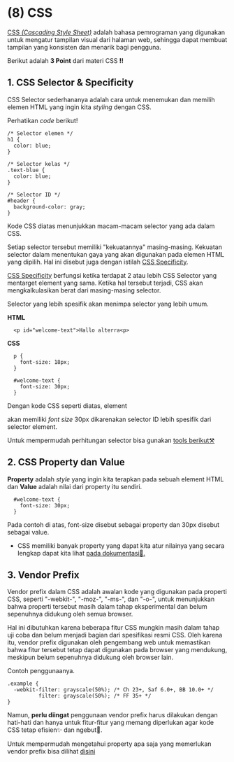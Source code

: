 # **(8) CSS**

[CSS _(Cascading Style Sheet)_](<https://en.wikipedia.org/wiki/CSS#:~:text=Cascading%20Style%20Sheets%20(CSS)%20is,Web%2C%20alongside%20HTML%20and%20JavaScript.>) adalah bahasa pemrograman yang digunakan untuk mengatur tampilan visual dari halaman web, sehingga dapat membuat tampilan yang konsisten dan menarik bagi pengguna.

Berikut adalah **3 Point** dari materi CSS **‼️**

## **1. CSS Selector & Specificity**

CSS Selector sederhananya adalah cara untuk menemukan dan memilih elemen HTML yang ingin kita _styling_ dengan CSS.

Perhatikan _code_ berikut!

    /* Selector elemen */
    h1 {
      color: blue;
    }

    /* Selector kelas */
    .text-blue {
      color: blue;
    }

    /* Selector ID */
    #header {
      background-color: gray;
    }

Kode CSS diatas menunjukkan macam-macam selector yang ada dalam CSS.

Setiap selector tersebut memiliki "kekuatannya" masing-masing. Kekuatan selector dalam menentukan gaya yang akan digunakan pada elemen HTML yang dipilih. Hal ini disebut juga dengan istilah [CSS Specificity](https://developer.mozilla.org/en-US/docs/Web/CSS/Specificity).

[CSS Specificity](https://developer.mozilla.org/en-US/docs/Web/CSS/Specificity) berfungsi ketika terdapat 2 atau lebih CSS Selector yang mentarget element yang sama. Ketika hal tersebut terjadi, CSS akan mengkalkulasikan berat dari masing-masing selector.

Selector yang lebih spesifik akan menimpa selector yang lebih umum.

**HTML**

      <p id="welcome-text">Hallo alterra<p>

**CSS**

      p {
        font-size: 18px;
      }

      #welcome-text {
        font-size: 30px;
      }

Dengan kode CSS seperti diatas, element <p> akan memiliki _font size_ 30px dikarenakan selector ID lebih spesifik dari selector element.

Untuk mempermudah perhitungan selector bisa gunakan [tools berikut⚒️](https://specificity.keegan.st/)

## **2. CSS Property dan Value**

**Property** adalah _style_ yang ingin kita terapkan pada sebuah element HTML dan **Value** adalah nilai dari property itu sendiri.

      #welcome-text {
        font-size: 30px;
      }

Pada contoh di atas, font-size disebut sebagai property dan 30px disebut sebagai value.

- CSS memiliki banyak property yang dapat kita atur nilainya yang secara lengkap dapat kita lihat [pada dokumentasi📖.](https://developer.mozilla.org/en-US/docs/Web/CSS)

## **3. Vendor Prefix**

Vendor prefix dalam CSS adalah awalan kode yang digunakan pada properti CSS, seperti "-webkit-", "-moz-", "-ms-", dan "-o-", untuk menunjukkan bahwa properti tersebut masih dalam tahap eksperimental dan belum sepenuhnya didukung oleh semua browser.

Hal ini dibutuhkan karena beberapa fitur CSS mungkin masih dalam tahap uji coba dan belum menjadi bagian dari spesifikasi resmi CSS. Oleh karena itu, vendor prefix digunakan oleh pengembang web untuk memastikan bahwa fitur tersebut tetap dapat digunakan pada browser yang mendukung, meskipun belum sepenuhnya didukung oleh browser lain.

Contoh penggunaanya.

    .example {
      -webkit-filter: grayscale(50%); /* Ch 23+, Saf 6.0+, BB 10.0+ */
              filter: grayscale(50%); /* FF 35+ */
    }

Namun, **perlu diingat** penggunaan vendor prefix harus dilakukan dengan hati-hati dan hanya untuk fitur-fitur yang memang diperlukan agar kode CSS tetap efisien✨ dan ngebut🚀.

Untuk mempermudah mengetahui property apa saja yang memerlukan vendor prefix bisa dilihat [disini](http://shouldiprefix.com/)
